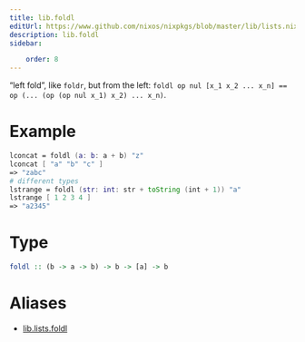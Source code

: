 ```yaml
---
title: lib.foldl
editUrl: https://www.github.com/nixos/nixpkgs/blob/master/lib/lists.nix#L115C11
description: lib.foldl
sidebar:

    order: 8
---
```


“left fold”, like `foldr`, but from the left:
`foldl op nul [x_1 x_2 ... x_n] == op (... (op (op nul x_1) x_2) ... x_n)`.

# Example

```nix
lconcat = foldl (a: b: a + b) "z"
lconcat [ "a" "b" "c" ]
=> "zabc"
# different types
lstrange = foldl (str: int: str + toString (int + 1)) "a"
lstrange [ 1 2 3 4 ]
=> "a2345"
```

# Type

```haskell
foldl :: (b -> a -> b) -> b -> [a] -> b
```


# Aliases

- [lib.lists.foldl](/reference/liblists.foldl)


